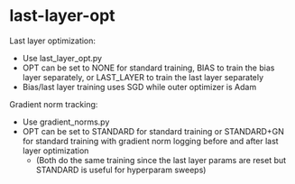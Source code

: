 # last-layer-opt

Last layer optimization:
- Use last_layer_opt.py
- OPT can be set to NONE for standard training, BIAS to train the bias layer separately, or LAST_LAYER to train the last layer separately
- Bias/last layer training uses SGD while outer optimizer is Adam

Gradient norm tracking:
- Use gradient_norms.py
- OPT can be set to STANDARD for standard training or STANDARD+GN for standard training with gradient norm logging before and after last layer optimization
     - (Both do the same training since the last layer params are reset but STANDARD is useful for hyperparam sweeps)
  
